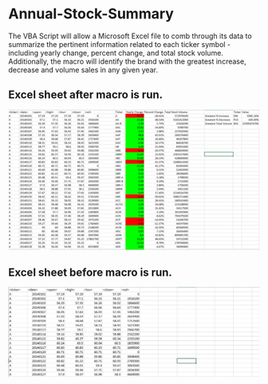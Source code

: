 # Annual-Stock-Summary
The VBA Script will allow a Microsoft Excel file to comb through its data to summarize the pertinent information related to each ticker symbol - including yearly change, percent change, and total stock volume. Additionally, the macro will identify the brand with the greatest increase, decrease and volume sales in any given year.

## Excel sheet after macro is run.
![](https://github.com/MaxBrowning/Annual-Stock-Summary/blob/master/Full_Stock_2014.PNG)

## Excel sheet before macro is run.
![](https://github.com/MaxBrowning/Annual-Stock-Summary/blob/master/excel_sheet_before_macro.JPG)
